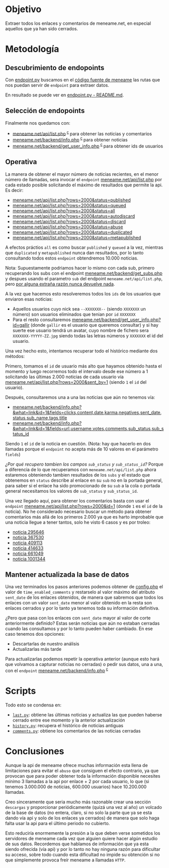 # Objetivo

Extraer todos los enlaces y comentarios de meneame.net,
en especial aquellos que ya han sido cerrados.

# Metodología

## Descubrimiento de endopoints

Con [endpoint.py](/core/endpoint.py) buscamos en el
[código fuente de meneame](https://github.com/Meneame/meneame.net/)
las rutas que nos puedan servir de `endpoint` para extraer datos.

En resultado se puede ver en [endpoint.py - README.md](/core/README.md).

## Selección de endopoints

Finalmente nos quedamos con:

* [meneame.net/api/list.php](https://www.meneame.net/api/list.php)<sup>
<a href="https://github.com/Meneame/meneame.net/blob/master/www/api/list.php">c</a>
</sup> para obtener las noticias y comentarios
* [meneame.net/backend/info.php](https://www.meneame.net/backend/info.php?what=&fields=&id=)<sup>
<a href="https://github.com/Meneame/meneame.net/blob/master/www/backend/info.php">c</a>
</sup> para obtener noticias
* [meneame.net/backend/get_user_info.php](https://www.meneame.net/backend/get_user_info.php?id=)<sup>
<a href="https://github.com/Meneame/meneame.net/blob/master/www/backend/get_user_info.php">c</a>
</sup> para obtener ids de usuarios

## Operativa

La manera de obtener el mayor número de noticias recientes, en el menor número de llamadas,
sera invocar el `endpoint` [meneame.net/api/list.php](https://www.meneame.net/api/list.php)
por cada estado posible solicitando el máximo de resultados que permite la api. Es decir:

* [meneame.net/api/list.php?rows=2000&status=published](https://www.meneame.net/api/list.php?rows=2000&status=published)
* [meneame.net/api/list.php?rows=2000&status=queued](https://www.meneame.net/api/list.php?rows=2000&status=queued)
* [meneame.net/api/list.php?rows=2000&status=all](https://www.meneame.net/api/list.php?rows=2000&status=all)
* [meneame.net/api/list.php?rows=2000&status=autodiscard](https://www.meneame.net/api/list.php?rows=2000&status=autodiscard)
* [meneame.net/api/list.php?rows=2000&status=discard](https://www.meneame.net/api/list.php?rows=2000&status=discard)
* [meneame.net/api/list.php?rows=2000&status=abuse](https://www.meneame.net/api/list.php?rows=2000&status=abuse)
* [meneame.net/api/list.php?rows=2000&status=duplicated](https://www.meneame.net/api/list.php?rows=2000&status=duplicated)
* [meneame.net/api/list.php?rows=2000&status=metapublished](https://www.meneame.net/api/list.php?rows=2000&status=metapublished)

A efectos práctios `all` es como buscar `published` y `queued` a la vez, mientras que `duplicated` y `metapublished` nunca
dan resultados, por lo tanto consultando todos estos `endpoint` obtendremos 10.000 noticias.

Nota: Supuestamente podriamos hacer lo mismo con cada sub, primero recuperando los subs con el endpoint [meneame.net/backend/get_subs.php](https://www.meneame.net/backend/get_subs.php) y despues usando el parametro `sub` del endpoint `meneame.net/api/list.php`, pero [por alguna extraña razón nunca devuelve nada](https://github.com/Meneame/meneame.net/issues/28).

A la vez que hacemos esto resolveremos todos los `ids` de los usuarios que enviaron esas noticias:

* Aquellos usuarios cuyo nick sea `--XXXXXXX--` (siendo `XXXXXXX` un número) son usuarios eliminados que tenian por `id` `XXXXXXX`
* Para el resto consultaremos [meneame.net/backend/get_user_info.php?id=gallir](https://www.meneame.net/backend/get_user_info.php?id=gallir) (donde `gallir` es el usuario que queremos consultar) y si hay suerte ese usuario
tendrá un avatar, cuyo nombre de fichero sera `XXXXXXX-YYYYY-ZZ.jpg` siendo todas las letras números y `XXXXXXX` el id
del usuario.

Una vez hecho esto, intentamos recuperar todo el histórico mediante dos métodos:

Primero, tomamos el `id` de usuario más alto que hayamos obtenido hasta el momento y luego recorremos todo el intervalo desde ese número a 1 solicitando
las últimas 2.000 noticias de cada usuario vía [meneame.net/api/list.php?rows=2000&sent_by=1](https://www.meneame.net/api/list.php?rows=2000&sent_by=1) (siendo `1` el `id` del usuario).

Después, consultaremos una a una las noticias que aún no tenemos vía:

* [meneame.net/backend/info.php?&what=link&id=1&fields=clicks,content,date,karma,negatives,sent_date,status,sub_name,tags,title](https://www.meneame.net/backend/info.php?&what=link&id=1&fields=clicks,content,date,karma,negatives,sent_date,status,sub_name,tags,title)
* [meneame.net/backend/info.php?&what=link&id=1&fields=url,username,votes,comments,sub_status,sub_status_id](https://www.meneame.net/backend/info.php?&what=link&id=1&fields=url,username,votes,comments,sub_status,sub_status_id)

Siendo `1` el `id` de la noticia en cuestión. (Nota: hay que hacerlo en dos llamadas porque el `endpoint` no acepta más de 10 valores en el parámetro `fields`)

*¿Por qué recupero tambien los campos `sub_status` y `sub_status_id`?* Porque a diferencia de lo que recuperamos con `meneame.net/api/list.php` ahora estaremos obteniendo tambien resultados de los `subs` y el estado que obtenemos en `status` describe al enlace en su `sub` no en la portada general, para saber si el enlace ha sido promocionado de su `sub` a la cola o portada general necesitamos los valores de `sub_status` y `sub_status_id`.

Una vez llegado aquí, para obtener los comentarios basta con usar el `endpoint` [meneame.net/api/list.php?rows=2000&id=1](https://www.meneame.net/api/list.php?rows=2000&id=1) (donde `1` es el `id` de la noticia).
No he considerado necesario buscar un método para obtener comentarios más allá de
los primeros 2.000 ya que es harto improbable que una noticia llegue a tener tantos, solo he visto 6 casos y es por troleo:

* [noticia 295646](https://www.meneame.net/story/295646/standard/28)
* [noticia 367530](https://www.meneame.net/story/367530/standard/28)
* [noticia 409113](https://www.meneame.net/story/409113/standard/28)
* [noticia 414633](https://www.meneame.net/story/414633/standard/28)
* [noticia 661049](https://www.meneame.net/story/661049/standard/28)
* [noticia 1001344](https://www.meneame.net/story/1001344/standard/28)

## Mantener actualizada la base de datos

Una vez terminados los pasos anteriores podemos obtener de
[config.php](https://github.com/Meneame/meneame.net/blob/master/www/config.php)
el valor de `time_enabled_comments` y restarselo al valor máximo
del atributo `sent_date` de los enlaces obtenidos, de manera que sabremos
que todos los enlaces con un valor `sent_date` menor al valor obtenido
en la resta son enlaces cerrados y por lo tanto ya tenemos toda su información
definitiva.

¿Pero que pasa con los enlaces con `sent_date` mayor al valor de corte anteriormente
definido? Estas serán noticias que aún no estaban cerradas cuando las consultamos y por lo tanto pueden haber cambiado. En ese caso tenemos dos opciones:

* Descartarlas de nuestro análisis
* Actualizarlas más tarde

Para actualizarlas podemos repetir la operativa anterior (aunque esto hará que
volvamos a capturar noticias no cerradas) o pedir sus datos, una a una, con
el `endpoint` [meneame.net/backend/info.php](https://www.meneame.net/backend/info.php?what=&fields=&id=)<sup>
<a href="https://github.com/Meneame/meneame.net/blob/master/www/backend/info.php">c</a>
</sup>

# Scripts

Todo esto se condensa en:

* [`last.py`](/last.py): obtiene las últimas noticias y actualiza las que pueden haberse
cerrado entre ese momento y la anterior actualización
* [`history.py`](/history.py): recupera el histórico de noticias antiguas
* [`comments.py`](/comments.py): obtiene los comentarios de las noticias cerradas

# Conclusiones

Aunque la api de meneame ofrece muchas información esta llena de limitaciones para
evitar el `abuso` que consiguen el efecto contrario, ya que provocan que para
poder obtener toda la información disponible necesites mínimo 3 llamadas a la
api por enlace + 2 por cada usuario, lo que (si tenemos
3.000.000 de noticias, 600.000 usuarios) hace 10.200.000 llamadas.

Creo sinceramente que seria mucho más razonable crear una sección `descargas`
y proporcionar periódicamente (quizá una vez al año) un volcado de la base de datos
(no entera, claro, si no solo la parte que ya se esta dando vía api y solo de los
  enlaces ya cerrados) de manera que solo haga falta usar la api para el último periodo no cubierto.

Esto reduciría enormemente la presión a la que deben verse sometidos los servidores
de meneame cada vez que alguien quiere hacer algún estudio de sus datos.
Recordemos que hablamos de información que ya esta siendo ofrecida (vía api) y
por lo tanto no hay ninguna razón para dificultar su acceso, sobre todo cuando
esta dificultad no impide su obtención si no que simplemente provoca
freír meneame a llamadas `HTTP`.
